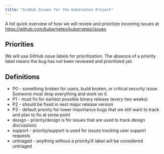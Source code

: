 ```yaml
---
title: "GitHub Issues for the Kubernetes Project"
---
```

A list quick overview of how we will review and prioritize incoming issues at https://github.com/kubernetes/kubernetes/issues

## Priorities

We will use GitHub issue labels for prioritization.  The absence of a priority label means the bug has not been reviewed and prioritized yet.

## Definitions

* P0 - something broken for users, build broken, or critical security issue.  Someone must drop everything and work on it.
* P1 - must fix for earliest possible binary release (every two weeks)
* P2 - should be fixed in next major release version
* P3 - default priority for lower importance bugs that we still want to track and plan to fix at some point
* design - priority/design is for issues that are used to track design discussions
* support - priority/support is used for issues tracking user support requests
* untriaged - anything without a priority/X label will be considered untriaged
